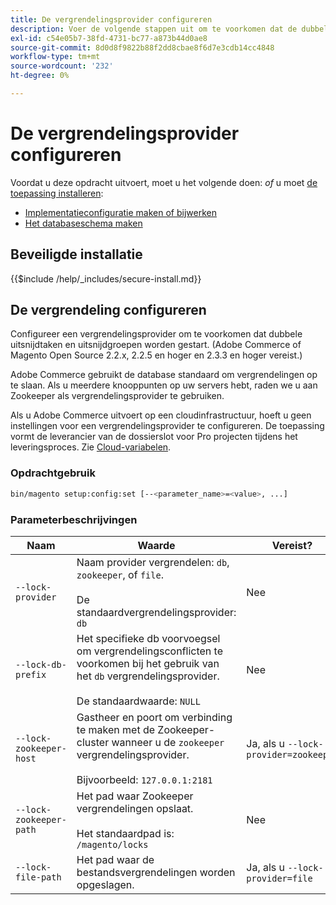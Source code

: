 ```yaml
---
title: De vergrendelingsprovider configureren
description: Voer de volgende stappen uit om te voorkomen dat de dubbele uitsnijdtaken en uitsnijdgroepen worden uitgevoerd op uw Adobe Commerce- of Magento Open Source-implementatie.
exl-id: c54e05b7-38fd-4731-bc77-a873b44d0ae8
source-git-commit: 8d0d8f9822b88f2dd8cbae8f6d7e3cdb14cc4848
workflow-type: tm+mt
source-wordcount: '232'
ht-degree: 0%

---
```


# De vergrendelingsprovider configureren

Voordat u deze opdracht uitvoert, moet u het volgende doen: *of* u moet [de toepassing installeren](../advanced.md):

* [Implementatieconfiguratie maken of bijwerken](deployment.md)
* [Het databaseschema maken](database.md)

## Beveiligde installatie

{{$include /help/_includes/secure-install.md}}

## De vergrendeling configureren

Configureer een vergrendelingsprovider om te voorkomen dat dubbele uitsnijdtaken en uitsnijdgroepen worden gestart. (Adobe Commerce of Magento Open Source 2.2.x, 2.2.5 en hoger en 2.3.3 en hoger vereist.)

Adobe Commerce gebruikt de database standaard om vergrendelingen op te slaan. Als u meerdere knooppunten op uw servers hebt, raden we u aan Zookeeper als vergrendelingsprovider te gebruiken.

Als u Adobe Commerce uitvoert op een cloudinfrastructuur, hoeft u geen instellingen voor een vergrendelingsprovider te configureren. De toepassing vormt de leverancier van de dossierslot voor Pro projecten tijdens het leveringsproces. Zie [Cloud-variabelen](https://devdocs.magento.com/cloud/env/variables-cloud.html).

### Opdrachtgebruik

```bash
bin/magento setup:config:set [--<parameter_name>=<value>, ...]
```

### Parameterbeschrijvingen

| Naam | Waarde | Vereist? |
|--- |--- |--- |
| `--lock-provider` | Naam provider vergrendelen: `db`, `zookeeper`, of `file`.<br><br>De standaardvergrendelingsprovider: `db` | Nee |
| `--lock-db-prefix` | Het specifieke db voorvoegsel om vergrendelingsconflicten te voorkomen bij het gebruik van het `db` vergrendelingsprovider.<br><br>De standaardwaarde: `NULL` | Nee |
| `--lock-zookeeper-host` | Gastheer en poort om verbinding te maken met de Zookeeper-cluster wanneer u de `zookeeper` vergrendelingsprovider.<br><br>Bijvoorbeeld: `127.0.0.1:2181` | Ja, als u `--lock-provider=zookeeper` |
| `--lock-zookeeper-path` | Het pad waar Zookeeper vergrendelingen opslaat.<br><br>Het standaardpad is: `/magento/locks` | Nee |
| `--lock-file-path` | Het pad waar de bestandsvergrendelingen worden opgeslagen. | Ja, als u `--lock-provider=file` |

